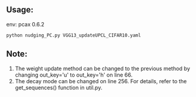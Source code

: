 

## Usage:

env: pcax 0.6.2

```bash
python nudging_PC.py VGG13_updateUPCL_CIFAR10.yaml
```

## Note:
1. The weight update method can be changed to the previous method by changing out_key='u' to out_key='h' on line 66.
2. The decay mode can be changed on line 256. For details, refer to the get_sequences() function in util.py.
